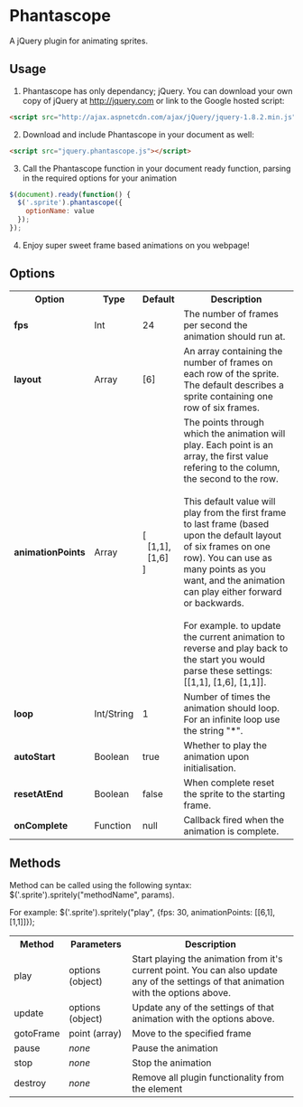 Phantascope
===========

A jQuery plugin for animating sprites.

## Usage

1) Phantascope has only dependancy; jQuery.  You can download your own copy of jQuery at http://jquery.com or link to the Google hosted script:

```html
<script src="http://ajax.aspnetcdn.com/ajax/jQuery/jquery-1.8.2.min.js"></script>
```

2) Download and include Phantascope in your document as well:

```html
<script src="jquery.phantascope.js"></script>
```

3) Call the Phantascope function in your document ready function, parsing in the required options for your animation

```javascript
$(document).ready(function() {
  $('.sprite').phantascope({
    optionName: value
  });
});
```

4) Enjoy super sweet frame based animations on you webpage!


## Options

<table>
    <tr>
        <th>Option</th>
        <th>Type</th>
        <th>Default</th>
        <th>Description</th>
    </tr>
    <tr>
        <td><strong>fps</strong></td>
        <td>Int</td>
        <td>24</td>
        <td>The number of frames per second the animation should run at.</td>
    </tr>
    <tr>
        <td><strong>layout</strong></td>
        <td>Array</td>
        <td>[6]</td>
        <td>An array containing the number of frames on each row of the sprite.  The default describes a sprite containing one row of six frames.</td>
    </tr>
    <tr>
        <td><strong>animationPoints</strong></td>
        <td>Array</td>
        <td>[<br/>&nbsp;&nbsp;[1,1],<br />&nbsp;&nbsp;[1,6]<br/>]</td>
        <td>The points through which the animation will play.  Each point is an array, the first value refering to the column, the second to the row.<br/><br/>This default value will play from the first frame to last frame (based upon the default layout of six frames on one row).  You can use as many points as you want, and the animation can play either forward or backwards.<br/><br/>For example. to update the current animation to reverse and play back to the start you would parse these settings: [[1,1], [1,6], [1,1]].</td>
    </tr>
    <tr>
        <td><strong>loop</strong></td>
        <td>Int/String</td>
        <td>1</td>
        <td>Number of times the animation should loop.  For an infinite loop use the string "*".</td>
    </tr>
    <tr>
        <td><strong>autoStart</strong></td>
        <td>Boolean</td>
        <td>true</td>
        <td>Whether to play the animation upon initialisation.</td>
    </tr>
    <tr>
        <td><strong>resetAtEnd</strong></td>
        <td>Boolean</td>
        <td>false</td>
        <td>When complete reset the sprite to the starting frame.</td>
    </tr>
    <tr>
        <td><strong>onComplete</strong></td>
        <td>Function</td>
        <td>null</td>
        <td>Callback fired when the animation is complete.</td>
    </tr>
</table>


## Methods

Method can be called using the following syntax: $('.sprite').spritely("methodName", params).

For example: $('.sprite').spritely("play", {fps: 30, animationPoints: [[6,1],[1,1]]});

<table>
    <tr>
        <th>Method</th>
        <th>Parameters</th>
        <th>Description</th>
    </tr>
    <tr>
        <td>play</td>
        <td>options (object)</td>
        <td>Start playing the animation from it's current point.  You can also update any of the settings of that animation with the options above.</td>
    </tr>
    <tr>
        <td>update</td>
        <td>options (object)</td>
        <td>Update any of the settings of that animation with the options above.</td>
    </tr>
    <tr>
        <td>gotoFrame</td>
        <td>point (array)</td>
        <td>Move to the specified frame</td>
    </tr>
    <tr>
        <td>pause</td>
        <td><em>none</em></td>
        <td>Pause the animation</td>
    </tr>
    <tr>
        <td>stop</td>
        <td><em>none</em></td>
        <td>Stop the animation</td>
    </tr>
    <tr>
        <td>destroy</td>
        <td><em>none</em></td>
        <td>Remove all plugin functionality from the element</td>
    </tr>
</table>

